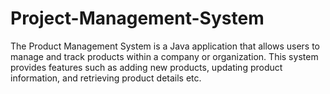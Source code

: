 # Project-Management-System

The Product Management System is a Java application that allows users to manage and track products within a company or organization. This system provides features such as adding new products, updating product information, and retrieving product details etc.
